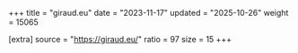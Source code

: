 +++
title = "giraud.eu"
date = "2023-11-17"
updated = "2025-10-26"
weight = 15065

[extra]
source = "https://giraud.eu/"
ratio = 97
size = 15
+++
